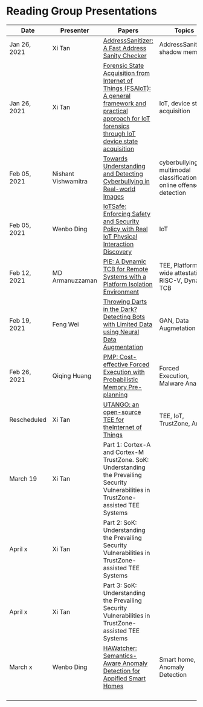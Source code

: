 # Reading Group Presentations
| Date         | Presenter | Papers                                                                                                                       | Topics                          | Venue                           | Year                  |
|--------------|-----------|------------------------------------------------------------------------------------------------------------------------------|---------------------------------|--------------------|-----------------|
| Jan 26, 2021 |Xi Tan     | [AddressSanitizer: A Fast Address Sanity Checker](https://www.usenix.org/system/files/conference/atc12/atc12-final39.pdf)    | AddressSanitizer, shadow memory |   USENIX  |   2012        |
| Jan 26, 2021 |Xi Tan     | [Forensic State Acquisition from Internet of Things (FSAIoT): A general framework and practical approach for IoT forensics through IoT device state acquisition](https://dl.acm.org/doi/abs/10.1145/3098954.3104053?casa_token=bk43f9v3DmAAAAAA:iuP131f8xNR-uX9wzs0n3_RQOZinCLgGMisP8oYaQShxE00FVOqwcC-PoSTH3UUzOi2fSXvuwAEn)  | IoT, device state acquisition |                                                                                         ARES                                   |          2017                       |
| Feb 05, 2021 |Nishant Vishwamitra | [Towards Understanding and Detecting Cyberbullying in Real-world Images](https://cse.buffalo.edu/~hongxinh/papers/NDSS2021A.pdf)   | cyberbullying, multimodal classification, online offense detection                    |   NDSS    | 2021   |
| Feb 05, 2021 |Wenbo Ding | [IoTSafe: Enforcing Safety and Security Policy with Real IoT Physical Interaction Discovery](https://cse.buffalo.edu/~hongxinh/papers/NDSS2021B.pdf) | IoT           |   NDSS    | 2021   |
| Feb 12, 2021 |MD Armanuzzaman     | [PIE: A Dynamic TCB for Remote Systems with a Platform Isolation Environment](https://arxiv.org/pdf/2010.10416.pdf)  | TEE, Platform-wide attestation, RISC-V, Dynamic TCB |         arXiv                                                                                                                   |               2020                  |
| Feb 19, 2021  |Feng Wei     | [Throwing Darts in the Dark? Detecting Bots with Limited Data using Neural Data Augmentation](https://people.cs.vt.edu/tekang/papers/sp20-odds.pdf)| GAN, Data Augmetation | S&P   |2020
| Feb 26, 2021  |Qiqing Huang |[PMP: Cost-effective Forced Execution with Probabilistic Memory Pre-planning](https://yonghwi-kwon.github.io/data/pmp_sp20.pdf)  | Forced Execution, Malware Analysis  | S&P   | 2020
| Rescheduled |Xi Tan | [UTANGO: an open-source TEE for theInternet of Things](https://arxiv.org/pdf/2102.03625.pdf) | TEE, IoT, TrustZone, Arm | arXiv | 2021 |
| March 19    |Xi Tan     | Part 1: Cortex-A and Cortex-M TrustZone. SoK: Understanding the Prevailing Security Vulnerabilities in TrustZone-assisted TEE Systems                                                                                                                              |                                 |
| April x    |Xi Tan     | Part 2: SoK: Understanding the Prevailing Security Vulnerabilities in TrustZone-assisted TEE Systems                                                                                                                              |                                 |
| April x     |Xi Tan     | Part 3: SoK: Understanding the Prevailing Security Vulnerabilities in TrustZone-assisted TEE Systems                                                                                                                              |                                 |
|  March x        | Wenbo Ding          | [HAWatcher: Semantics-Aware Anomaly Detection for Appified Smart Homes](https://www.usenix.org/conference/usenixsecurity21/presentation/fu)  |    Smart home, Anomaly Detection                |USENIX 2021
|              |           |                                                                                                                              |                                 |
|              |           |                                                                                                                              |                                 |
|              |           |                                                                                                                              |                                 |
|              |           |                                                                                                                              |                                 |
